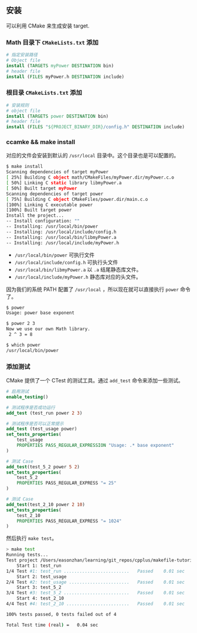 ## 安装 

可以利用 CMake 来生成安装 target. 

### Math 目录下 `CMakeLists.txt` 添加

```cmake
# 指定安装路径
# Object file
install (TARGETS myPower DESTINATION bin)
# header file
install (FILES myPower.h DESTINATION include)
```

### 根目录 `CMakeLists.txt` 添加

```cmake
# 安装规则
# object file
install (TARGETS power DESTINATION bin)
# header file
install (FILES "${PROJECT_BINARY_DIR}/config.h" DESTINATION include)
```

### ccamke && make install
对应的文件会安装到默认的 `/usr/local` 目录中。这个目录也是可以配置的。

```bash
$ make install 
Scanning dependencies of target myPower
[ 25%] Building C object math/CMakeFiles/myPower.dir/myPower.c.o
[ 50%] Linking C static library libmyPower.a
[ 50%] Built target myPower
Scanning dependencies of target power
[ 75%] Building C object CMakeFiles/power.dir/main.c.o
[100%] Linking C executable power
[100%] Built target power
Install the project...
-- Install configuration: ""
-- Installing: /usr/local/bin/power
-- Installing: /usr/local/include/config.h
-- Installing: /usr/local/bin/libmyPower.a
-- Installing: /usr/local/include/myPower.h

```


- `/usr/local/bin/power` 可执行文件
- `/usr/local/include/config.h` 可执行头文件
- `/usr/local/bin/libmyPower.a` 以 `.a` 结尾静态库文件。
- `/usr/local/include/myPower.h` 静态库对应的头文件。

因为我们的系统 PATH 配置了 `/usr/local` ，所以现在就可以直接执行 `power` 命令了。

```bash
$ power
Usage: power base exponent

$ power 2 3 
Now we use our own Math library.
 2 ^ 3 = 8

$ which power    
/usr/local/bin/power
```

### 添加测试

CMake 提供了一个 CTest 的测试工具。通过 `add_test` 命令来添加一些测试。

```cmake
# 启用测试
enable_testing()

# 测试程序是否成功运行
add_test (test_run power 2 3)

# 测试程序是否可以正常提示
add_test (test_usage power)
set_tests_properties(
	test_usage 
	PROPERTIES PASS_REGULAR_EXPRESSION "Usage: .* base exponent"
)

# 测试 Case 
add_test(test_5_2 power 5 2)
set_tests_properties(
	test_5_2
	PROPERTIES PASS_REGULAR_EXPRESS "= 25"
)

# 测试 Case 
add_test(test_2_10 power 2 10)
set_tests_properties(
	test_2_10
	PROPERTIES PASS_REGULAR_EXPRESS "= 1024"
)
```

然后执行 `make test`。

```bash
> make test 
Running tests...
Test project /Users/easonzhan/learning/git_repos/cpplus/makefile-tutorial/07-cmake-demo05/build
    Start 1: test_run
1/4 Test #1: test_run .........................   Passed    0.01 sec
    Start 2: test_usage
2/4 Test #2: test_usage .......................   Passed    0.01 sec
    Start 3: test_5_2
3/4 Test #3: test_5_2 .........................   Passed    0.01 sec
    Start 4: test_2_10
4/4 Test #4: test_2_10 ........................   Passed    0.01 sec

100% tests passed, 0 tests failed out of 4

Total Test time (real) =   0.04 sec
```


